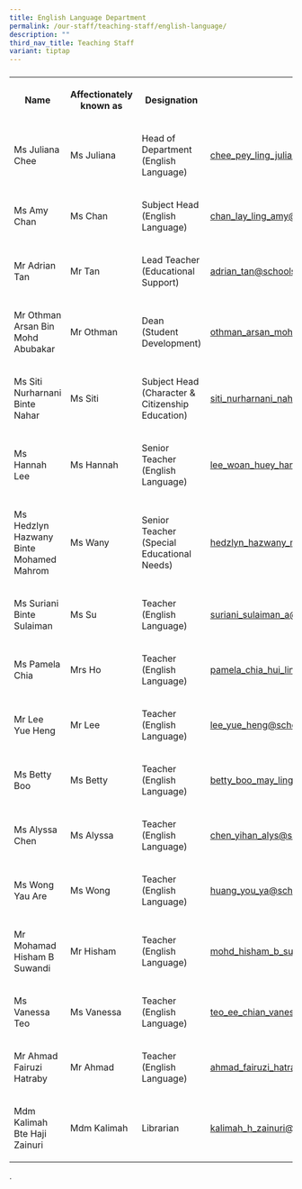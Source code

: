 ```yaml
---
title: English Language Department
permalink: /our-staff/teaching-staff/english-language/
description: ""
third_nav_title: Teaching Staff
variant: tiptap
---
```

<h3></h3>
<table style="minWidth: 100px">
<colgroup>
<col>
<col>
<col>
<col>
</colgroup>
<tbody>
<tr>
<th rowspan="1" colspan="1">
<p>Name</p>
</th>
<th rowspan="1" colspan="1">
<p>Affectionately known as</p>
</th>
<th rowspan="1" colspan="1">
<p>Designation</p>
</th>
<th rowspan="1" colspan="1">
<p>Email</p>
</th>
</tr>
<tr>
<td rowspan="1" colspan="1">
<p>Ms Juliana Chee</p>
</td>
<td rowspan="1" colspan="1">
<p>Ms Juliana</p>
</td>
<td rowspan="1" colspan="1">
<p>Head of Department
<br>(English Language)</p>
</td>
<td rowspan="1" colspan="1">
<p><a href="mailto:chee_pey_ling_juliana@schools.gov.sg" rel="noopener noreferrer nofollow" target="_blank">chee_pey_ling_juliana@schools.gov.sg</a>
</p>
</td>
</tr>
<tr>
<td rowspan="1" colspan="1">
<p>Ms Amy Chan</p>
</td>
<td rowspan="1" colspan="1">
<p>Ms Chan</p>
</td>
<td rowspan="1" colspan="1">
<p>Subject Head
<br>(English Language)</p>
</td>
<td rowspan="1" colspan="1">
<p><a href="mailto:chan_lay_ling_amy@schools.gov.sg" rel="noopener noreferrer nofollow" target="_blank">chan_lay_ling_amy@schools.gov.sg</a>
</p>
</td>
</tr>
<tr>
<td rowspan="1" colspan="1">
<p>Mr Adrian Tan</p>
</td>
<td rowspan="1" colspan="1">
<p>Mr Tan</p>
</td>
<td rowspan="1" colspan="1">
<p>Lead Teacher
<br>(Educational Support)</p>
</td>
<td rowspan="1" colspan="1">
<p><a href="mailto:adrian_tan@schools.gov.sg" rel="noopener noreferrer nofollow" target="_blank">adrian_tan@schools.gov.sg</a>
</p>
</td>
</tr>
<tr>
<td rowspan="1" colspan="1">
<p>Mr Othman Arsan Bin Mohd Abubakar</p>
</td>
<td rowspan="1" colspan="1">
<p>Mr Othman</p>
</td>
<td rowspan="1" colspan="1">
<p>Dean
<br>(Student Development)</p>
</td>
<td rowspan="1" colspan="1">
<p><a href="mailto:othman_arsan_mohd_abubakar@schools.gov.sg" rel="noopener noreferrer nofollow" target="_blank">othman_arsan_mohd_abubakar@schools.gov.sg</a>
</p>
</td>
</tr>
<tr>
<td rowspan="1" colspan="1">
<p>Ms Siti Nurharnani Binte Nahar</p>
</td>
<td rowspan="1" colspan="1">
<p>Ms Siti</p>
</td>
<td rowspan="1" colspan="1">
<p>Subject Head
<br>(Character &amp; Citizenship Education)</p>
</td>
<td rowspan="1" colspan="1">
<p><a href="mailto:siti_nurharnani_nahar@schools.gov.sg" rel="noopener noreferrer nofollow" target="_blank">siti_nurharnani_nahar@schools.gov.sg</a>
</p>
</td>
</tr>
<tr>
<td rowspan="1" colspan="1">
<p>Ms Hannah Lee</p>
</td>
<td rowspan="1" colspan="1">
<p>Ms Hannah</p>
</td>
<td rowspan="1" colspan="1">
<p>Senior Teacher
<br>(English Language)</p>
</td>
<td rowspan="1" colspan="1">
<p><a href="mailto:lee_woan_huey_hannah@schools.gov.sg" rel="noopener noreferrer nofollow" target="_blank">lee_woan_huey_hannah@schools.gov.sg</a>
</p>
</td>
</tr>
<tr>
<td rowspan="1" colspan="1">
<p>Ms Hedzlyn Hazwany Binte Mohamed Mahrom</p>
</td>
<td rowspan="1" colspan="1">
<p>Ms Wany</p>
</td>
<td rowspan="1" colspan="1">
<p>Senior Teacher
<br>(Special Educational Needs)</p>
</td>
<td rowspan="1" colspan="1">
<p><a href="mailto:hedzlyn_hazwany_mohamed_mahrom@schools.gov.sg" rel="noopener noreferrer nofollow" target="_blank">hedzlyn_hazwany_mohamed_mahrom@schools.gov.sg</a>
</p>
</td>
</tr>
<tr>
<td rowspan="1" colspan="1">
<p>Ms Suriani Binte Sulaiman</p>
</td>
<td rowspan="1" colspan="1">
<p>Ms Su</p>
</td>
<td rowspan="1" colspan="1">
<p>Teacher (English Language)</p>
</td>
<td rowspan="1" colspan="1">
<p><a href="mailto:suriani_sulaiman_a@schools.gov.sg" rel="noopener noreferrer nofollow" target="_blank">suriani_sulaiman_a@schools.gov.sg</a>
</p>
</td>
</tr>
<tr>
<td rowspan="1" colspan="1">
<p>Ms Pamela Chia</p>
</td>
<td rowspan="1" colspan="1">
<p>Mrs Ho</p>
</td>
<td rowspan="1" colspan="1">
<p>Teacher (English Language)</p>
</td>
<td rowspan="1" colspan="1">
<p><a href="mailto:pamela_chia_hui_ling@schools.gov.sg" rel="noopener noreferrer nofollow" target="_blank">pamela_chia_hui_ling@schools.gov.sg</a>
</p>
</td>
</tr>
<tr>
<td rowspan="1" colspan="1">
<p>Mr Lee Yue Heng</p>
</td>
<td rowspan="1" colspan="1">
<p>Mr Lee</p>
</td>
<td rowspan="1" colspan="1">
<p>Teacher (English Language)</p>
</td>
<td rowspan="1" colspan="1">
<p><a href="mailto:lee_yue_heng@schools.gov.sg" rel="noopener noreferrer nofollow" target="_blank">lee_yue_heng@schools.gov.sg</a>
</p>
</td>
</tr>
<tr>
<td rowspan="1" colspan="1">
<p>Ms Betty Boo</p>
</td>
<td rowspan="1" colspan="1">
<p>Ms Betty</p>
</td>
<td rowspan="1" colspan="1">
<p>Teacher (English Language)</p>
</td>
<td rowspan="1" colspan="1">
<p><a href="mailto:betty_boo_may_ling@schools.gov.sg" rel="noopener noreferrer nofollow" target="_blank">betty_boo_may_ling@schools.gov.sg</a>
</p>
</td>
</tr>
<tr>
<td rowspan="1" colspan="1">
<p>Ms Alyssa Chen</p>
</td>
<td rowspan="1" colspan="1">
<p>Ms Alyssa</p>
</td>
<td rowspan="1" colspan="1">
<p>Teacher (English Language)</p>
</td>
<td rowspan="1" colspan="1">
<p><a href="mailto:chen_yihan_alys@schools.gov.sg" rel="noopener noreferrer nofollow" target="_blank">chen_yihan_alys@schools.gov.sg</a>
</p>
</td>
</tr>
<tr>
<td rowspan="1" colspan="1">
<p>Ms Wong Yau Are</p>
</td>
<td rowspan="1" colspan="1">
<p>Ms Wong</p>
</td>
<td rowspan="1" colspan="1">
<p>Teacher (English Language)</p>
</td>
<td rowspan="1" colspan="1">
<p><a href="mailto:huang_you_ya@schools.gov.sg" rel="noopener noreferrer nofollow" target="_blank">huang_you_ya@schools.gov.sg</a>
</p>
</td>
</tr>
<tr>
<td rowspan="1" colspan="1">
<p>Mr Mohamad Hisham B Suwandi</p>
</td>
<td rowspan="1" colspan="1">
<p>Mr Hisham</p>
</td>
<td rowspan="1" colspan="1">
<p>Teacher (English Language)</p>
</td>
<td rowspan="1" colspan="1">
<p><a href="mailto:mohd_hisham_b_suwandi@schools.gov.sg" rel="noopener noreferrer nofollow" target="_blank">mohd_hisham_b_suwandi@schools.gov.sg</a>
</p>
</td>
</tr>
<tr>
<td rowspan="1" colspan="1">
<p>Ms Vanessa Teo</p>
</td>
<td rowspan="1" colspan="1">
<p>Ms Vanessa</p>
</td>
<td rowspan="1" colspan="1">
<p>Teacher (English Language)</p>
</td>
<td rowspan="1" colspan="1">
<p><a href="mailto:teo_ee_chian_vanessa@schools.gov.sg" rel="noopener noreferrer nofollow" target="_blank">teo_ee_chian_vanessa@schools.gov.sg</a>
</p>
</td>
</tr>
<tr>
<td rowspan="1" colspan="1">
<p>Mr Ahmad Fairuzi Hatraby</p>
</td>
<td rowspan="1" colspan="1">
<p>Mr Ahmad</p>
</td>
<td rowspan="1" colspan="1">
<p>Teacher
<br>(English Language)</p>
</td>
<td rowspan="1" colspan="1">
<p><a href="mailto:ahmad_fairuzi_hatraby_b@schools.gov.sg" rel="noopener noreferrer nofollow" target="_blank">ahmad_fairuzi_hatraby_b@schools.gov.sg</a>
</p>
</td>
</tr>
<tr>
<td rowspan="1" colspan="1">
<p>Mdm Kalimah Bte Haji Zainuri</p>
</td>
<td rowspan="1" colspan="1">
<p>Mdm Kalimah</p>
</td>
<td rowspan="1" colspan="1">
<p>Librarian</p>
</td>
<td rowspan="1" colspan="1">
<p><a href="mailto:kalimah_h_zainuri@schools.gov.sg" rel="noopener noreferrer nofollow" target="_blank">kalimah_h_zainuri@schools.gov.sg</a>
</p>
</td>
</tr>
</tbody>
</table>
<p>.</p>